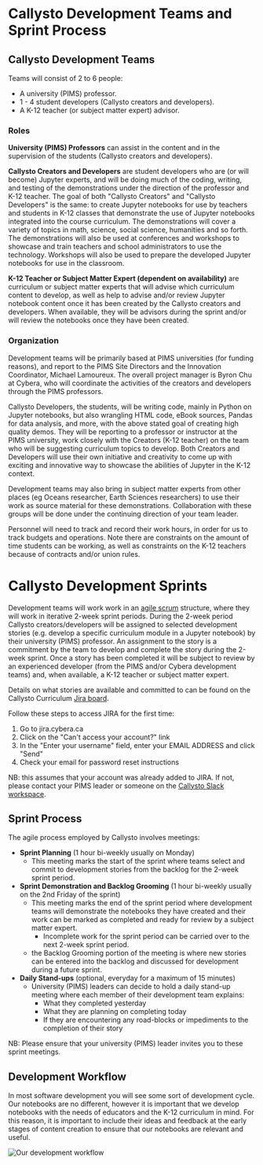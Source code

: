 # Callysto Development Teams and Sprint Process

## Callysto Development Teams

Teams will consist of 2 to 6 people:
* A university (PIMS) professor.
* 1 - 4 student developers (Callysto creators and developers).
* A K-12 teacher (or subject matter expert) advisor.

### Roles
**University (PIMS) Professors** can assist in the content and in the supervision of the students (Callysto creators and developers).

**Callysto Creators and Developers** are student developers who are (or will become) Jupyter experts, and will be doing much of the coding, writing, and testing of the demonstrations under the direction of the professor and K-12 teacher. The goal of both "Callysto Creators" and "Callysto Developers" is the same: to create Jupyter notebooks for use by teachers and students in K-12 classes that demonstrate the use of Jupyter notebooks integrated into the course curriculum. The demonstrations will cover a variety of topics in math, science, social science, humanities and so forth. The demonstrations will also be used at conferences and workshops to showcase and train teachers and school administrators to use the technology. Workshops will also be used to prepare the developed Jupyter notebooks for use in the classroom.

**K-12 Teacher or Subject Matter Expert (dependent on availability)** are curriculum or subject matter experts that will advise which curriculum content to develop, as well as help to advise and/or review Jupyter notebook content once it has been created by the Callysto creators and developers. When available, they will be advisors during the sprint and/or will review the notebooks once they have been created.

### Organization
Development teams will be primarily based at PIMS universities (for funding reasons), and report to the PIMS Site Directors and the Innovation Coordinator, Michael Lamoureux. The overall project manager is Byron Chu at Cybera, who will coordinate the activities of the creators and developers through the PIMS professors.

Callysto Developers, the students,  will be writing code, mainly in Python on Jupyter notebooks, but also wrangling HTML code, eBook sources, Pandas for data analysis, and more, with the above stated goal of creating high quality demos. They will be  reporting to a professor or instructor at the PIMS university, work closely with the Creators (K-12 teacher) on the team who will be suggesting curriculum topics to develop. Both Creators and Developers will use their own initiative and creativity to come up with exciting and innovative way to showcase the abilities of Jupyter in the K-12 context.

Development teams may also bring in subject matter experts from other places (eg Oceans researcher, Earth Sciences researchers) to use their work as source material for these demonstrations. Collaboration with these groups will be done under the continuing direction of your team leader.

Personnel will need to track and record their work hours, in order for us to track budgets and operations. Note there are constraints on the amount of time students can be working, as well as constraints on the K-12 teachers because of contracts and/or union rules.

# Callysto Development Sprints

Development teams will work work in an [agile scrum](https://en.wikipedia.org/wiki/Scrum_\(software_development\)) structure, where they will work in iterative 2-week sprint periods. During the 2-week period Callysto creators/developers will be assigned to selected development stories (e.g. develop a specific curriculum module in a Jupyter notebook) by their university (PIMS) professor. An assignment to the story is a commitment by the team to develop and complete the story during the 2-week sprint. Once a story has been completed it will be subject to review by an experienced developer (from the PIMS and/or Cybera development teams) and, when available, a K-12 teacher or subject matter expert.


Details on what stories are available and committed to can be found on the Callysto Curriculum [Jira board](https://jira.cybera.ca/).

Follow these steps to access JIRA for the first time:  
1. Go to jira.cybera.ca  
2. Click on the "Can't access your account?" link  
3. In the "Enter your username" field, enter your EMAIL ADDRESS and click "Send"  
4. Check your email for password reset instructions

NB: this assumes that your account was already added to JIRA. If not, please contact your PIMS leader or someone on the [Callysto Slack workspace](https://callysto.slack.com).

## Sprint Process

The agile process employed by Callysto involves meetings:
* **Sprint Planning** (1 hour bi-weekly usually on Monday)
  * This meeting marks the start of the sprint where teams select and commit to development stories from the backlog for the 2-week sprint period.
* **Sprint Demonstration and Backlog Grooming** (1 hour bi-weekly usually on the 2nd Friday of the sprint)
  * This meeting marks the end of the sprint period where development teams will demonstrate the notebooks they have created and their work can be marked as completed and ready for review by a subject matter expert.
    * Incomplete work for the sprint period can be carried over to the next 2-week sprint period.
  * the Backlog Grooming portion of the meeting is where new stories can be entered into the backlog and discussed for development during a future sprint.
* **Daily Stand-ups** (optional, everyday for a maximum of 15 minutes)
  * University (PIMS) leaders can decide to hold a daily stand-up meeting where each member of their development team explains:
    * What they completed yesterday
    * What they are planning on completing today
    * If they are encountering any road-blocks or impediments to the completion of their story

NB: Please ensure that your university (PIMS) leader invites you to these sprint meetings.

## Development Workflow 

In most software development you will see some sort of development cycle. Our notebooks are no different, however it is important that we develop notebooks with the needs of educators and the K-12 curriculum in mind. For this reason, it is important to include their ideas and feedback at the early stages of content creation to ensure that our notebooks are relevant and useful. 

![Our development workflow](https://i.imgur.com/OrcbCzO.jpg)


